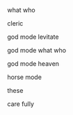 what who

cleric

god mode
        levitate

god mode
        what who

god mode
        heaven

horse
    mode

these

care
    fully
